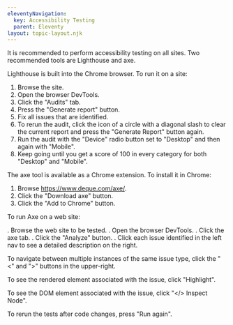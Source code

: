 ```yaml
---
eleventyNavigation:
  key: Accessibility Testing
  parent: Eleventy
layout: topic-layout.njk
---
```


It is recommended to perform accessibility testing on all sites.
Two recommended tools are Lighthouse and axe.

Lighthouse is built into the Chrome browser.
To run it on a site:

1. Browse the site.
1. Open the browser DevTools.
1. Click the "Audits" tab.
1. Press the "Generate report" button.
1. Fix all issues that are identified.
1. To rerun the audit, click the icon of a circle with a diagonal slash
   to clear the current report and press the "Generate Report" button again.
1. Run the audit with the "Device" radio button set to "Desktop"
   and then again with "Mobile".
1. Keep going until you get a score of 100 in every category
   for both "Desktop" and "Mobile".

The axe tool is available as a Chrome extension.
To install it in Chrome:

1. Browse <https://www.deque.com/axe/>.
1. Click the "Download axe" button.
1. Click the "Add to Chrome" button.

To run Axe on a web site:

. Browse the web site to be tested.
. Open the browser DevTools.
. Click the axe tab.
. Click the "Analyze" button.
. Click each issue identified in the left nav
to see a detailed description on the right.

To navigate between multiple instances of the same issue type,
click the "<" and ">" buttons in the upper-right.

To see the rendered element associated with the issue,
click "Highlight".

To see the DOM element associated with the issue,
click "</> Inspect Node".

To rerun the tests after code changes,
press "Run again".

